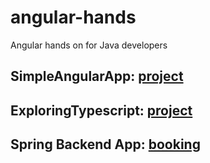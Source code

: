 # angular-hands
Angular hands on for Java developers

## SimpleAngularApp: [project](SimpleAngularApp)

## ExploringTypescript: [project](ExploringTypescript)

## Spring Backend App: [booking](booking)
